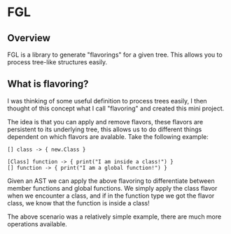 # FGL

## Overview

FGL is a library to generate "flavorings" for a given tree. This allows you to process tree-like structures easily.

## What is flavoring?

I was thinking of some useful definition to process trees easily, I then thought of this concept what I call "flavoring" and created this mini project.

The idea is that you can apply and remove flavors, these flavors are persistent to its underlying tree, this allows us to do different things dependent on which flavors are avalable. Take the following example:

```fgl
[] class -> { new.Class }

[Class] function -> { print("I am inside a class!") }
[] function -> { print("I am a global function!") }
```

Given an AST we can apply the above flavoring to differentiate between member functions and global functions. We simply apply the class flavor when we encounter a class, and if in the function type we got the flavor class, we know that the function is inside a class!

The above scenario was a relatively simple example, there are much more operations available.